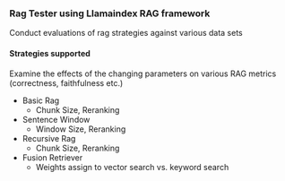 ### Rag Tester using Llamaindex RAG framework ###

Conduct evaluations of rag strategies against various data sets

#### Strategies supported ####
Examine the effects of the changing parameters on various RAG metrics (correctness, faithfulness etc.)
- Basic Rag
  - Chunk Size, Reranking
- Sentence Window
  - Window Size, Reranking
- Recursive Rag
  - Chunk Size, Reranking
- Fusion Retriever
  - Weights assign to vector search vs. keyword search
